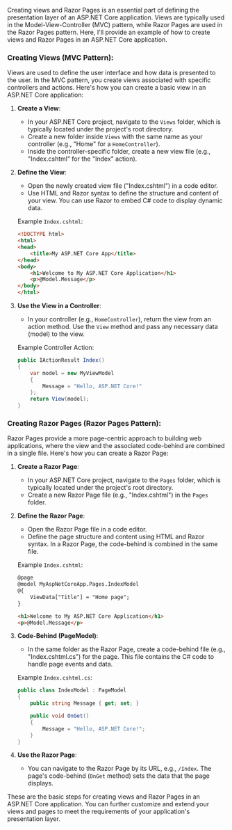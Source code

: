 Creating views and Razor Pages is an essential part of defining the presentation layer of an ASP.NET Core application. Views are typically used in the Model-View-Controller (MVC) pattern, while Razor Pages are used in the Razor Pages pattern. Here, I'll provide an example of how to create views and Razor Pages in an ASP.NET Core application.

### Creating Views (MVC Pattern):

Views are used to define the user interface and how data is presented to the user. In the MVC pattern, you create views associated with specific controllers and actions. Here's how you can create a basic view in an ASP.NET Core application:

1. **Create a View**:
   - In your ASP.NET Core project, navigate to the `Views` folder, which is typically located under the project's root directory.
   - Create a new folder inside `Views` with the same name as your controller (e.g., "Home" for a `HomeController`).
   - Inside the controller-specific folder, create a new view file (e.g., "Index.cshtml" for the "Index" action).

2. **Define the View**:
   - Open the newly created view file ("Index.cshtml") in a code editor.
   - Use HTML and Razor syntax to define the structure and content of your view. You can use Razor to embed C# code to display dynamic data.

   Example `Index.cshtml`:
   ```html
   <!DOCTYPE html>
   <html>
   <head>
       <title>My ASP.NET Core App</title>
   </head>
   <body>
       <h1>Welcome to My ASP.NET Core Application</h1>
       <p>@Model.Message</p>
   </body>
   </html>
   ```

3. **Use the View in a Controller**:
   - In your controller (e.g., `HomeController`), return the view from an action method. Use the `View` method and pass any necessary data (model) to the view.

   Example Controller Action:
   ```csharp
   public IActionResult Index()
   {
       var model = new MyViewModel
       {
           Message = "Hello, ASP.NET Core!"
       };
       return View(model);
   }
   ```

### Creating Razor Pages (Razor Pages Pattern):

Razor Pages provide a more page-centric approach to building web applications, where the view and the associated code-behind are combined in a single file. Here's how you can create a Razor Page:

1. **Create a Razor Page**:
   - In your ASP.NET Core project, navigate to the `Pages` folder, which is typically located under the project's root directory.
   - Create a new Razor Page file (e.g., "Index.cshtml") in the `Pages` folder.

2. **Define the Razor Page**:
   - Open the Razor Page file in a code editor.
   - Define the page structure and content using HTML and Razor syntax. In a Razor Page, the code-behind is combined in the same file.

   Example `Index.cshtml`:
   ```html
   @page
   @model MyAspNetCoreApp.Pages.IndexModel
   @{
       ViewData["Title"] = "Home page";
   }

   <h1>Welcome to My ASP.NET Core Application</h1>
   <p>@Model.Message</p>
   ```

3. **Code-Behind (PageModel)**:
   - In the same folder as the Razor Page, create a code-behind file (e.g., "Index.cshtml.cs") for the page. This file contains the C# code to handle page events and data.

   Example `Index.cshtml.cs`:
   ```csharp
   public class IndexModel : PageModel
   {
       public string Message { get; set; }

       public void OnGet()
       {
           Message = "Hello, ASP.NET Core!";
       }
   }
   ```

4. **Use the Razor Page**:
   - You can navigate to the Razor Page by its URL, e.g., `/Index`. The page's code-behind (`OnGet` method) sets the data that the page displays.

These are the basic steps for creating views and Razor Pages in an ASP.NET Core application. You can further customize and extend your views and pages to meet the requirements of your application's presentation layer.